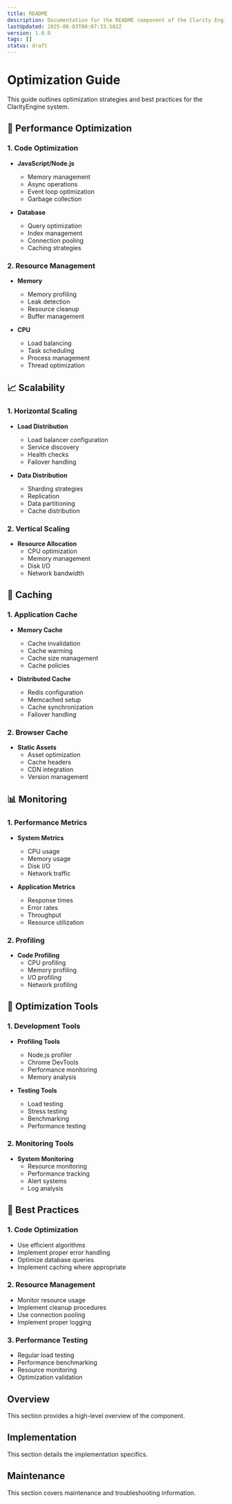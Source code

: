 ```yaml
---
title: README
description: Documentation for the README component of the Clarity Engine system.
lastUpdated: 2025-06-03T00:07:33.502Z
version: 1.0.0
tags: []
status: draft
---
```




# Optimization Guide

This guide outlines optimization strategies and best practices for the ClarityEngine system.

## 🚀 Performance Optimization

### 1. Code Optimization
- **JavaScript/Node.js**
  - Memory management
  - Async operations
  - Event loop optimization
  - Garbage collection

- **Database**
  - Query optimization
  - Index management
  - Connection pooling
  - Caching strategies

### 2. Resource Management
- **Memory**
  - Memory profiling
  - Leak detection
  - Resource cleanup
  - Buffer management

- **CPU**
  - Load balancing
  - Task scheduling
  - Process management
  - Thread optimization

## 📈 Scalability

### 1. Horizontal Scaling
- **Load Distribution**
  - Load balancer configuration
  - Service discovery
  - Health checks
  - Failover handling

- **Data Distribution**
  - Sharding strategies
  - Replication
  - Data partitioning
  - Cache distribution

### 2. Vertical Scaling
- **Resource Allocation**
  - CPU optimization
  - Memory management
  - Disk I/O
  - Network bandwidth

## 🔄 Caching

### 1. Application Cache
- **Memory Cache**
  - Cache invalidation
  - Cache warming
  - Cache size management
  - Cache policies

- **Distributed Cache**
  - Redis configuration
  - Memcached setup
  - Cache synchronization
  - Failover handling

### 2. Browser Cache
- **Static Assets**
  - Asset optimization
  - Cache headers
  - CDN integration
  - Version management

## 📊 Monitoring

### 1. Performance Metrics
- **System Metrics**
  - CPU usage
  - Memory usage
  - Disk I/O
  - Network traffic

- **Application Metrics**
  - Response times
  - Error rates
  - Throughput
  - Resource utilization

### 2. Profiling
- **Code Profiling**
  - CPU profiling
  - Memory profiling
  - I/O profiling
  - Network profiling

## 🔧 Optimization Tools

### 1. Development Tools
- **Profiling Tools**
  - Node.js profiler
  - Chrome DevTools
  - Performance monitoring
  - Memory analysis

- **Testing Tools**
  - Load testing
  - Stress testing
  - Benchmarking
  - Performance testing

### 2. Monitoring Tools
- **System Monitoring**
  - Resource monitoring
  - Performance tracking
  - Alert systems
  - Log analysis

## 📝 Best Practices

### 1. Code Optimization
- Use efficient algorithms
- Implement proper error handling
- Optimize database queries
- Implement caching where appropriate

### 2. Resource Management
- Monitor resource usage
- Implement cleanup procedures
- Use connection pooling
- Implement proper logging

### 3. Performance Testing
- Regular load testing
- Performance benchmarking
- Resource monitoring
- Optimization validation 
## Overview

This section provides a high-level overview of the component.


## Implementation

This section details the implementation specifics.


## Maintenance

This section covers maintenance and troubleshooting information.

